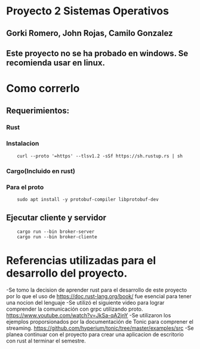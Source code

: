 # Proyecto 2 Sistemas Operativos 
## Gorki Romero, John Rojas, Camilo Gonzalez

## Este proyecto no se ha probado en windows. Se recomienda usar en linux.

# Como correrlo 
## Requerimientos:
### Rust
### Instalacion
```ssh 
    curl --proto '=https' --tlsv1.2 -sSf https://sh.rustup.rs | sh
```
### Cargo(Incluido en rust)
### Para el proto
```ssh
    sudo apt install -y protobuf-compiler libprotobuf-dev
```

## Ejecutar cliente y servidor
```ssh
    cargo run --bin broker-server
    cargo run --bin broker-cliente
```

# Referencias utilizadas para el desarrollo del proyecto. 
-Se tomo la decision de aprender rust para el desarrollo de este proyecto por lo que el uso de https://doc.rust-lang.org/book/ fue esencial para tener una nocion del lenguaje
-Se utilizó el siguiente video para lograr comprender la comunicación con grpc utilizando proto. https://www.youtube.com/watch?v=JkSa-qA2jnY
-Se utilizaron los ejemplos proporsionados por la documentación de Tonic para comprener el streaming. https://github.com/hyperium/tonic/tree/master/examples/src
-Se planea continuar con el proyecto para crear una aplicacion de escritorio con rust al terminar el semestre.

